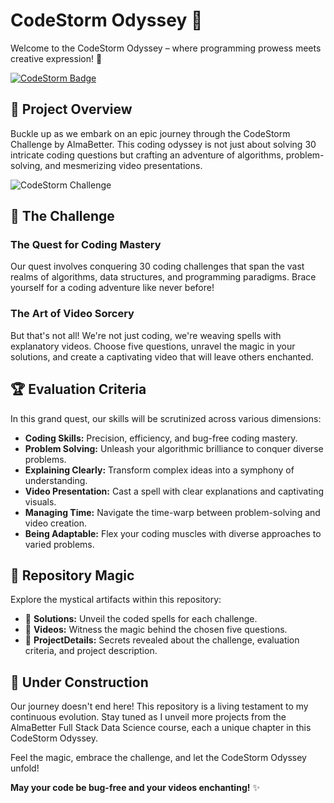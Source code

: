 # CodeStorm Odyssey 🚀

Welcome to the CodeStorm Odyssey – where programming prowess meets creative expression! 🌌

[![CodeStorm Badge](https://img.shields.io/badge/CodeStorm%20Challenge-AlmaBetter-blueviolet)](https://almabetter.com/)

## 🎯 Project Overview

Buckle up as we embark on an epic journey through the CodeStorm Challenge by AlmaBetter. This coding odyssey is not just about solving 30 intricate coding questions but crafting an adventure of algorithms, problem-solving, and mesmerizing video presentations.

![CodeStorm Challenge](code-monitor.jpg)

## 🚀 The Challenge

### The Quest for Coding Mastery

Our quest involves conquering 30 coding challenges that span the vast realms of algorithms, data structures, and programming paradigms. Brace yourself for a coding adventure like never before!

### The Art of Video Sorcery

But that's not all! We're not just coding, we're weaving spells with explanatory videos. Choose five questions, unravel the magic in your solutions, and create a captivating video that will leave others enchanted.

## 🏆 Evaluation Criteria

In this grand quest, our skills will be scrutinized across various dimensions:

- **Coding Skills:** Precision, efficiency, and bug-free coding mastery.
- **Problem Solving:** Unleash your algorithmic brilliance to conquer diverse problems.
- **Explaining Clearly:** Transform complex ideas into a symphony of understanding.
- **Video Presentation:** Cast a spell with clear explanations and captivating visuals.
- **Managing Time:** Navigate the time-warp between problem-solving and video creation.
- **Being Adaptable:** Flex your coding muscles with diverse approaches to varied problems.

## 🌟 Repository Magic

Explore the mystical artifacts within this repository:

- 📁 **Solutions:** Unveil the coded spells for each challenge.
- 🎥 **Videos:** Witness the magic behind the chosen five questions.
- 📜 **ProjectDetails:** Secrets revealed about the challenge, evaluation criteria, and project description.

## 🚧 Under Construction

Our journey doesn't end here! This repository is a living testament to my continuous evolution. Stay tuned as I unveil more projects from the AlmaBetter Full Stack Data Science course, each a unique chapter in this CodeStorm Odyssey.

Feel the magic, embrace the challenge, and let the CodeStorm Odyssey unfold!

**May your code be bug-free and your videos enchanting!** ✨
